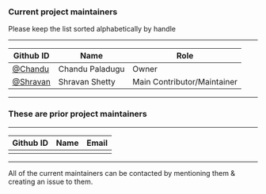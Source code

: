 ### Current project maintainers
Please keep the list sorted alphabetically by handle

-----

| Github ID                                    | Name                   | Role                              |
|----------------------------------------------|------------------------|------------------------------------|
| [@Chandu](https://github.com/devopstoday11)     | Chandu Paladugu         | Owner      |
| [@Shravan](https://github.com/shravanshetty1) | Shravan Shetty      | Main Contributor/Maintainer   |


----

### These are prior project maintainers

-----

| Github ID                                    | Name                   | Email                              |
|----------------------------------------------|------------------------|------------------------------------|
|      |         |    |

----

All of the current maintainers can be contacted by mentioning them & creating an issue to them. 
